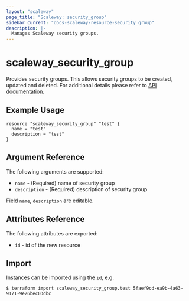 ```yaml
---
layout: "scaleway"
page_title: "Scaleway: security_group"
sidebar_current: "docs-scaleway-resource-security_group"
description: |-
  Manages Scaleway security groups.
---
```


# scaleway\_security\_group

Provides security groups. This allows security groups to be created, updated and deleted.
For additional details please refer to [API documentation](https://developer.scaleway.com/#security-groups).

## Example Usage

```
resource "scaleway_security_group" "test" {
  name = "test"
  description = "test"
}
```

## Argument Reference

The following arguments are supported:

* `name` - (Required) name of security group
* `description` - (Required) description of security group

Field `name`, `description` are editable.

## Attributes Reference

The following attributes are exported:

* `id` - id of the new resource

## Import

Instances can be imported using the `id`, e.g.

```
$ terraform import scaleway_security_group.test 5faef9cd-ea9b-4a63-9171-9e26bec03dbc
```
